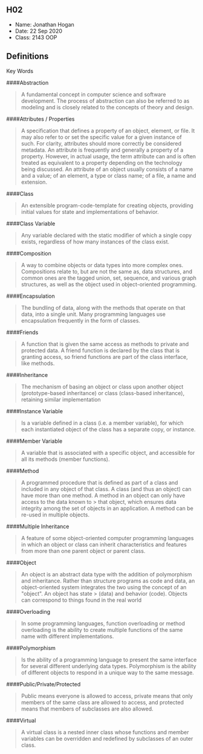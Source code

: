 ## H02

- Name: Jonathan Hogan
- Date: 22 Sep 2020
- Class: 2143 OOP

## Definitions

Key Words


####Abstraction
> A fundamental concept in computer science and software development. The process of abstraction can also be
> referred to as modeling and is closely related to the concepts of theory and design.

####Attributes / Properties
> A specification that defines a property of an object, element, or file. It may also refer to or set the specific value for a
> given instance of such. For clarity, attributes should more correctly be considered metadata. An attribute  is frequently and
> generally a property of a property. However, in actual usage, the term attribute can and is often treated as equivalent to a
> property depending on the technology being discussed. An attribute of an object usually consists of a name and a value; of an
> element, a type or class name; of a file, a name and extension.

####Class
> An extensible program-code-template for creating objects, providing initial values for state and implementations of behavior.

####Class Variable
> Any variable declared with the static modifier of which a single copy exists, regardless of how many instances of the class
> exist.

####Composition
> A way to combine objects or data types into more complex ones. Compositions relate to, but are not the same as, data structures,
> and common ones are the tagged union, set, sequence, and various graph structures, as well as the object used in object-oriented
> programming.

####Encapsulation
> The bundling of data, along with the methods that operate on that data, into a single unit. Many programming languages use 
> encapsulation frequently in the form of classes.

####Friends
> A function that is given the same access as methods to private and protected data. A friend function is declared by the class
> that is granting access, so friend functions are part of the class interface, like methods.

####Inheritance
> The mechanism of basing an object or class upon another object (prototype-based inheritance) or class (class-based inheritance),
> retaining similar implementation

####Instance Variable
> Is a variable defined in a class (i.e. a member variable), for which each instantiated object of the class has a separate
> copy, or instance.

####Member Variable
> A variable that is associated with a specific object, and accessible for all its methods (member functions).

####Method
> A programmed procedure that is defined as part of a class and included in any object of that class. A class (and thus an object)
> can have more than one method. A method in an object can only have access to the data known to       > that  object, which ensures data integrity among the set of objects in an application. A method can be re-used in multiple objects.

####Multiple Inheritance
> A feature of some object-oriented computer programming languages in which an object or class can inherit characteristics and 
> features from more than one parent object or parent class.

####Object
> An object is an abstract data type with the addition of polymorphism and inheritance. Rather than structure programs as code and
> data, an object-oriented system integrates the two using the concept of an "object". An object has state > (data) and behavior 
> (code). Objects can correspond to things found in the real world

####Overloading
> In some programming languages, function overloading or method overloading is the ability to create multiple functions of the 
> same name with different implementations.

####Polymorphism
> Is the ability of a programming language to present the same interface for several different underlying data types. Polymorphism
> is the ability of different objects to respond in a unique way to the same message.

####Public/Private/Protected
> Public means everyone is allowed to access, private means that only members of the same class are allowed to access, and 
> protected means that members of subclasses are also allowed.

####Virtual
> A virtual class is a nested inner class whose functions and member variables can be overridden and redefined by subclasses of 
> an outer class.
